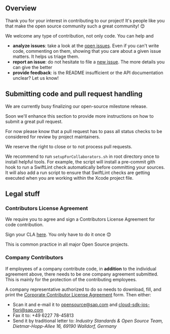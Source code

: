 ## Overview

Thank you for your interest in contributing to our project! It's people like you that make the open source community such a great community! 😊

We welcome any type of contribution, not only code. You can help and 
- **analyze issues**: take a look at the [open issues](https://github.com/SAP/cloud-sdk-ios-fiori/issues?state=open). Even if you can't write code, commenting on them, showing that you care about a given issue matters. It helps us triage them.
- **report an issue**: do not hesitate to file a  [new issue](https://github.com/SAP/cloud-sdk-ios-fiori/issues/new). The more details you can give the better
- **provide feedback**: is the README insufficient or the API documentation unclear? Let us know!

## Submitting code and pull request handling

We are currently busy finalizing our open-source milestone release.

Soon we'll enhance this section to provide more instructions on how to submit a great pull request.

For now please know that a pull request has to pass all status checks to be considered for review by project maintainers.

We reserve the right to close or to not process pull requests.

We recommend to run `setupForCollaborators.sh` in root directory once to install helpful tools. For example, the script will install a pre-commit gith hook to run a SwiftLint check automatically before committing your sources. It will also add a run script to ensure that SwiftLint checks are getting executed when you are working within the Xcode project file.

## Legal stuff

### Contributors License Agreement

We require you to agree and sign a Contributors License Agreement for code contribution.

Sign your CLA [here](https://cla-assistant.io/SAP/cloud-sdk-ios-fiori). You only have to do it once 😊 

This is common practice in all major Open Source projects. 

### Company Contributors

If employees of a company contribute code, in **addition** to the individual agreement above, there needs to be one company agreement submitted. This is mainly for the protection of the contributing employees.

A company representative authorized to do so needs to download, fill, and print
the [Corporate Contributor License Agreement](https://github.com/SAP/openui5/blob/master/docs/SAP%20Corporate%20Contributor%20License%20Agreement.pdf) form. Then either:

-   Scan it and e-mail it to [opensource@sap.com](mailto:opensource@sap.com) and [cloud-sdk-ios-fiori@sap.com](mailto:cloud-sdk-ios-fiori@sap.com)
-   Fax it to: +49 6227 78-45813
-   Send it by traditional letter to: *Industry Standards & Open Source Team, Dietmar-Hopp-Allee 16, 69190 Walldorf, Germany*
